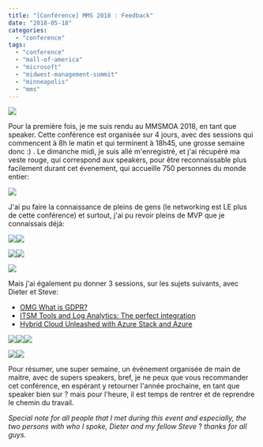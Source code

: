 ```yaml
---
title: "[Conférence] MMS 2018 : Feedback"
date: "2018-05-18"
categories: 
  - "conference"
tags: 
  - "conference"
  - "mall-of-america"
  - "microsoft"
  - "midwest-management-summit"
  - "minneapolis"
  - "mms"
---
```


![](https://cloudyjourney.fr/wp-content/uploads/2018/05/img_0927.jpg)

Pour la première fois, je me suis rendu au MMSMOA 2018, en tant que speaker. Cette conférence est organisée sur 4 jours, avec des sessions qui commencent à 8h le matin et qui terminent à 18h45, une grosse semaine donc :) . Le dimanche midi, je suis allé m'enregistré, et j'ai récupéré ma veste rouge, qui correspond aux speakers, pour être reconnaissable plus facilement durant cet évenement, qui accueille 750 personnes du monde entier:

![](https://cloudyjourney.fr/wp-content/uploads/2018/05/img_0924.jpg)

J'ai pu faire la connaissance de pleins de gens (le networking est LE plus de cette conférence) et surtout, j'ai pu revoir pleins de MVP que je connaissais déjà:

![](https://cloudyjourney.fr/wp-content/uploads/2018/05/img_0942.jpg)![](https://cloudyjourney.fr/wp-content/uploads/2018/05/img_0944.jpg)

![](https://cloudyjourney.fr/wp-content/uploads/2018/05/img_0971.jpg)![](https://cloudyjourney.fr/wp-content/uploads/2018/05/img_0972.jpg)

![](https://cloudyjourney.fr/wp-content/uploads/2018/05/img_0994.jpg)

Mais j'ai également pu donner 3 sessions, sur les sujets suivants, avec Dieter et Steve:

- [OMG What is GDPR?](https://mms2018.sched.com/event/EeRz/omg-what-is-gdpr)
- [ITSM Tools and Log Analytics: The perfect integration](https://mms2018.sched.com/event/EeR1/itsm-tools-and-log-analytics-the-perfect-integration)
- [Hybrid Cloud Unleashed with Azure Stack and Azure](https://mms2018.sched.com/event/EeQy/hybrid-cloud-unleashed-with-azure-stack-and-azure)

![](https://cloudyjourney.fr/wp-content/uploads/2018/05/img_0951.jpg)![](https://cloudyjourney.fr/wp-content/uploads/2018/05/img_0965.jpg)![](https://cloudyjourney.fr/wp-content/uploads/2018/05/img_0966.jpg)

![](https://cloudyjourney.fr/wp-content/uploads/2018/05/img_0988.jpg)![](https://cloudyjourney.fr/wp-content/uploads/2018/05/img_0986.jpg)

Pour résumer, une super semaine, un évènement organisée de main de maitre, avec de supers speakers, bref, je ne peux que vous recommander cet conférence, en espérant y retourner l'année prochaine, en tant que speaker bien sur ? mais pour l'heure, il est temps de rentrer et de reprendre le chemin du travail.

_Special note for all people that I met during this event and especially, the two persons with who I spoke, Dieter and my fellow Steve_ ? _thanks for all guys._

